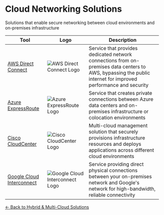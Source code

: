 # Cloud Networking Solutions

Solutions that enable secure networking between cloud environments and on-premises infrastructure

| Tool | Logo | Description |
|------|------|-------------|
| [AWS Direct Connect](https://aws.amazon.com/directconnect/) | ![AWS Direct Connect Logo](/logos/cloud/hybrid-cloud/aws-direct-connect.png) | Service that provides dedicated network connections from on-premises data centers to AWS, bypassing the public internet for improved performance and security |
| [Azure ExpressRoute](https://azure.microsoft.com/en-us/services/expressroute/) | ![Azure ExpressRoute Logo](/logos/cloud/hybrid-cloud/azure-expressroute.png) | Service that creates private connections between Azure data centers and on-premises infrastructure or colocation environments |
| [Cisco CloudCenter](https://www.cisco.com/c/en/us/products/cloud-systems-management/cloudcenter-suite/index.html) | ![Cisco CloudCenter Logo](/logos/cloud/hybrid-cloud/cisco-cloud-center.png) | Multi-cloud management solution that securely provisions infrastructure resources and deploys applications across different cloud environments |
| [Google Cloud Interconnect](https://cloud.google.com/network-connectivity/docs/interconnect) | ![Google Cloud Interconnect Logo](/logos/cloud/hybrid-cloud/google-cloud-interconnect.png) | Service providing direct physical connections between your on-premises network and Google's network for high-bandwidth, reliable connectivity |

[← Back to Hybrid & Multi-Cloud Solutions](../)
